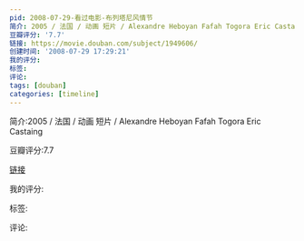 ```yaml
---
pid: 2008-07-29-看过电影-布列塔尼风情节
简介: 2005 / 法国 / 动画 短片 / Alexandre Heboyan Fafah Togora Eric Castaing
豆瓣评分: '7.7'
链接: https://movie.douban.com/subject/1949606/
创建时间: '2008-07-29 17:29:21'
我的评分:
标签:
评论:
tags: [douban]
categories: [timeline]
---
```

简介:2005 / 法国 / 动画 短片 / Alexandre Heboyan Fafah Togora Eric Castaing

豆瓣评分:7.7

[链接](https://movie.douban.com/subject/1949606/)

我的评分:

标签:

评论:

